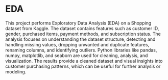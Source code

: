 # EDA
This project performs Exploratory Data Analysis (EDA) on a Shopping dataset from Kaggle. The dataset contains features such as customer ID, gender, purchased items, payment methods, and subscription status. The analysis focuses on understanding the dataset structure, detecting and handling missing values, dropping unwanted and duplicate features, renaming columns, and identifying outliers.
Python libraries like pandas, numpy, matplotlib, and seaborn are used for cleaning, analysis, and visualization. The results provide a cleaned dataset and visual insights into customer purchasing patterns, which can be useful for further analysis or modeling.
